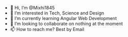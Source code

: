 - 👋 Hi, I’m @Mixhi1845
- 👀 I’m interested in Tech, Science and Design
- 🌱 I’m currently learning Angular Web Development
- 💞️ I’m looking to collaborate on nothing at the moment
- 📫 How to reach me? Best by Email

<!---
Mixhi1845/Mixhi1845 is a ✨ special ✨ repository because its `README.md` (this file) appears on your GitHub profile.
You can click the Preview link to take a look at your changes.
--->
